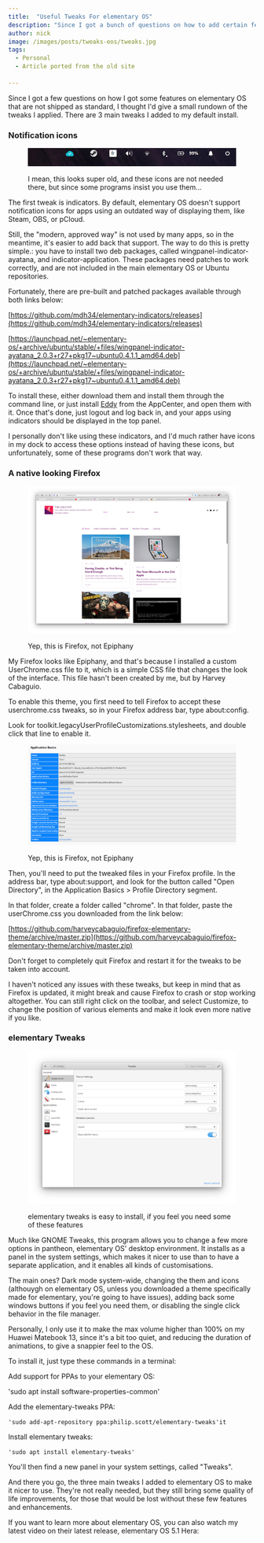```yaml
---
title:  "Useful Tweaks For elementary OS"
description: "Since I got a bunch of questions on how to add certain features to elementary OS, here are some easy, useful tweaks you can apply."
author: nick
image: /images/posts/tweaks-eos/tweaks.jpg
tags:
  - Personal
  - Article ported from the old site

---
```

Since I got a few questions on how I got some features on elementary OS that are not shipped as standard, I thought I'd give a small rundown of the tweaks I applied. There are 3 main tweaks I added to my default install.


### Notification icons
<figure markdown="1">

![Notification Tray](/images/posts/tweaks-eos/notifs.png)

<figcaption>I mean, this looks super old, and these icons are not needed there, but since some programs insist you use them...</figcaption>
</figure>

The first tweak is indicators. By default, elementary OS doesn't support notification icons for apps using an outdated way of displaying them, like Steam, OBS, or pCloud. 

Still, the "modern, approved way" is not used by many apps, so in the meantime, it's easier to add back that support. The way to do this is pretty simple.: you have to install two deb packages, called wingpanel-indicator-ayatana, and indicator-application. These packages need patches to work correctly, and are not included in the main elementary OS or Ubuntu repositories. 

Fortunately, there are pre-built and patched packages available through both links below:

[https://github.com/mdh34/elementary-indicators/releases](https://github.com/mdh34/elementary-indicators/releases)

[https://launchpad.net/~elementary-os/+archive/ubuntu/stable/+files/wingpanel-indicator-ayatana_2.0.3+r27+pkg17~ubuntu0.4.1.1_amd64.deb](https://launchpad.net/~elementary-os/+archive/ubuntu/stable/+files/wingpanel-indicator-ayatana_2.0.3+r27+pkg17~ubuntu0.4.1.1_amd64.deb)

To install these, either download them and install them through the command line, or just install [Eddy](https://appcenter.elementary.io/com.github.donadigo.eddy/) from the AppCenter, and open them with it. Once that's done, just logout and log back in, and your apps using indicators should be displayed in the top panel.

I personally don't like using these indicators, and I'd much rather have icons in my dock to access these options instead of having these icons, but unfortunately, some of these programs don't work that way.

### A native looking Firefox
<figure markdown="1">

![Firefox](/images/posts/tweaks-eos/firefox.png)

<figcaption>Yep, this is Firefox, not Epiphany</figcaption>
</figure>

My Firefox looks like Epiphany, and that's because I installed a custom UserChrome.css file to it, which is a simple CSS file that changes the look of the interface. This file hasn't been created by me, but by Harvey Cabaguio.

To enable this theme, you first need to tell Firefox to accept these userchrome.css tweaks, so in your Firefox address bar, type about:config.

Look for toolkit.legacyUserProfileCustomizations.stylesheets, and double click that line to enable it.

<figure markdown="1">

![Firefox Profile](/images/posts/tweaks-eos/firefoxprofile.png)

<figcaption>Yep, this is Firefox, not Epiphany</figcaption>
</figure>


Then, you'll need to put the tweaked files in your Firefox profile. In the address bar, type about:support, and look for the button called "Open Directory", in the Application Basics > Profile Directory segment.

In that folder, create a folder called "chrome". In that folder, paste the userChrome.css you downloaded from the link below:

[https://github.com/harveycabaguio/firefox-elementary-theme/archive/master.zip](https://github.com/harveycabaguio/firefox-elementary-theme/archive/master.zip)

Don't forget to completely quit Firefox and restart it for the tweaks to be taken into account.

I haven't noticed any issues with these tweaks, but keep in mind that as Firefox is updated, it might break and cause Firefox to crash or stop working altogether. You can still right click on the toolbar, and select Customize, to change the position of various elements and make it look even more native if you like.

### elementary Tweaks
<figure markdown="1">

![elementary Tweaks](/images/posts/tweaks-eos/elementary-tweaks.png)

<figcaption>elementary tweaks is easy to install, if you feel you need some of these features </figcaption>
</figure>

Much like GNOME Tweaks, this program allows you to change a few more options in pantheon, elementary OS' desktop environment. It installs as a panel in the system settings, which makes it nicer to use than to have a separate application, and it enables all kinds of customisations.

The main ones? Dark mode system-wide, changing the them and icons (althouygh on elementary OS, unless you downloaded a theme specifically made for elementary, you're going to have issues), adding back some windows buttons if you feel you need them, or disabling the single click behavior in the file manager.

Personally, I only use it to make the max volume higher than 100% on my Huawei Matebook 13, since it's a bit too quiet, and reducing the duration of animations, to give a snappier feel to the OS.

To install it, just type these commands in a terminal:

Add support for PPAs to your elementary OS:

'sudo apt install software-properties-common'


Add the elementary-tweaks PPA:

    'sudo add-apt-repository ppa:philip.scott/elementary-tweaks'it


Install elementary tweaks:

    'sudo apt install elementary-tweaks'


You'll then find a new panel in your system settings, called "Tweaks".


And there you go, the three main tweaks I added to elementary OS to make it nicer to use. They're not really needed, but they still bring some quality of life improvements, for those that would be lost without these few features and enhancements.

If you want to learn more about elementary OS, you can also watch my latest video on their latest release, elementary OS 5.1 Hera:




